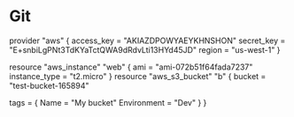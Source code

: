 # Git
provider "aws" {
access_key = "AKIAZDPOWYAEYKHNSHON"
secret_key = "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"
region = "us-west-1"
}

resource "aws_instance" "web" {
ami = "ami-072b51f64fada7237"
instance_type = "t2.micro"
}
resource "aws_s3_bucket" "b" {
  bucket = "test-bucket-165894"

  tags = {
    Name        = "My bucket"
    Environment = "Dev"
  }
}
